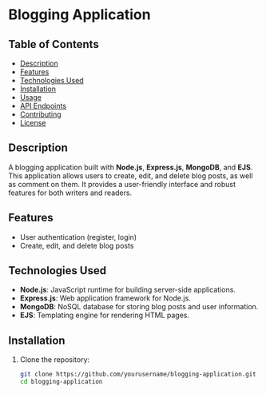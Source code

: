 # Blogging Application


## Table of Contents
- [Description](#description)
- [Features](#features)
- [Technologies Used](#technologies-used)
- [Installation](#installation)
- [Usage](#usage)
- [API Endpoints](#api-endpoints)
- [Contributing](#contributing)
- [License](#license)

## Description
A blogging application built with **Node.js**, **Express.js**, **MongoDB**, and **EJS**. This application allows users to create, edit, and delete blog posts, as well as comment on them. It provides a user-friendly interface and robust features for both writers and readers.

## Features
- User authentication (register, login)
- Create, edit, and delete blog posts

## Technologies Used
- **Node.js**: JavaScript runtime for building server-side applications.
- **Express.js**: Web application framework for Node.js.
- **MongoDB**: NoSQL database for storing blog posts and user information.
- **EJS**: Templating engine for rendering HTML pages.

## Installation
1. Clone the repository:
   ```bash
   git clone https://github.com/yourusername/blogging-application.git
   cd blogging-application
